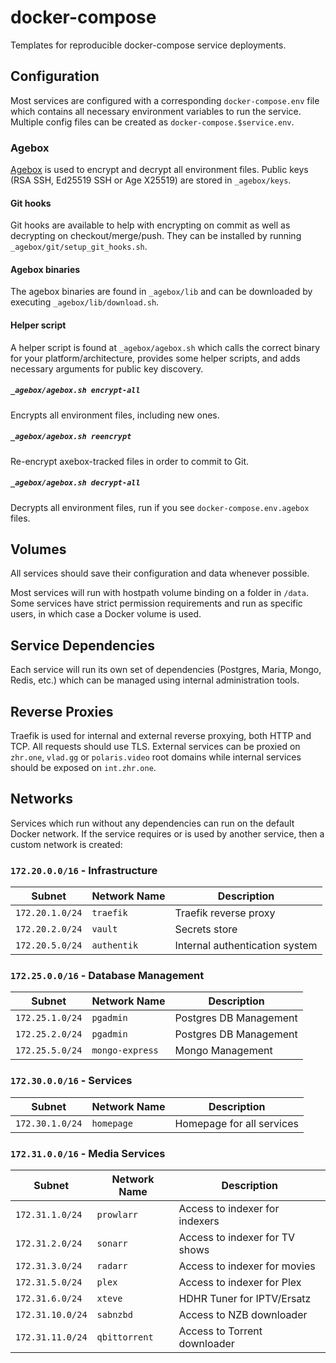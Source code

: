 # docker-compose

Templates for reproducible docker-compose service deployments.

## Configuration

Most services are configured with a corresponding `docker-compose.env` file which contains all necessary environment variables to run the service. Multiple config files can be created as `docker-compose.$service.env`.

### Agebox

[Agebox](https://github.com/slok/agebox) is used to encrypt and decrypt all environment files. Public keys (RSA SSH, Ed25519 SSH or Age X25519) are stored in `_agebox/keys`. 

#### Git hooks

Git hooks are available to help with encrypting on commit as well as decrypting on checkout/merge/push. They can be installed by running `_agebox/git/setup_git_hooks.sh`.

#### Agebox binaries

The agebox binaries are found in `_agebox/lib` and can be downloaded by executing `_agebox/lib/download.sh`.

#### Helper script

A helper script is found at `_agebox/agebox.sh` which calls the correct binary for your platform/architecture, provides some helper scripts, and adds necessary arguments for public key discovery.

##### `_agebox/agebox.sh encrypt-all`

Encrypts all environment files, including new ones. 

##### `_agebox/agebox.sh reencrypt`

Re-encrypt axebox-tracked files in order to commit to Git.

##### `_agebox/agebox.sh decrypt-all`

Decrypts all environment files, run if you see `docker-compose.env.agebox` files.

## Volumes

All services should save their configuration and data whenever possible.

Most services will run with hostpath volume binding on a folder in `/data`. Some services have strict permission requirements and run as specific users, in which case a Docker volume is used.

## Service Dependencies

Each service will run its own set of dependencies (Postgres, Maria, Mongo, Redis, etc.) which can be managed using internal administration tools.

## Reverse Proxies

Traefik is used for internal and external reverse proxying, both HTTP and TCP. All requests should use TLS. External services can be proxied on `zhr.one`, `vlad.gg` or `polaris.video` root domains while internal services should be exposed on `int.zhr.one`.

## Networks

Services which run without any dependencies can run on the default Docker network. If the service requires or is used by another service, then a custom network is created:

### `172.20.0.0/16` - Infrastructure

| Subnet          | Network Name    | Description                    |
| --------------- | --------------- | ------------------------------ |
| `172.20.1.0/24` | `traefik`       | Traefik reverse proxy          |
| `172.20.2.0/24` | `vault    `     | Secrets store                  |
| `172.20.5.0/24` | `authentik`     | Internal authentication system |

### `172.25.0.0/16` - Database Management

| Subnet          | Network Name    | Description            |
| --------------- | --------------- | ---------------------- |
| `172.25.1.0/24` | `pgadmin`       | Postgres DB Management |
| `172.25.2.0/24` | `pgadmin`       | Postgres DB Management |
| `172.25.5.0/24` | `mongo-express` | Mongo Management       |

### `172.30.0.0/16` - Services

| Subnet           | Network Name    | Description                    |
| ---------------- | --------------- | ------------------------------ |
| `172.30.1.0/24`  | `homepage`      | Homepage for all services      |

### `172.31.0.0/16` - Media Services

| Subnet           | Network Name    | Description                    |
| ---------------- | --------------- | ------------------------------ |
| `172.31.1.0/24`  | `prowlarr`      | Access to indexer for indexers |
| `172.31.2.0/24`  | `sonarr`        | Access to indexer for TV shows |
| `172.31.3.0/24`  | `radarr`        | Access to indexer for movies   |
| `172.31.5.0/24`  | `plex`          | Access to indexer for Plex     |
| `172.31.6.0/24`  | `xteve`         | HDHR Tuner for IPTV/Ersatz     |
| `172.31.10.0/24` | `sabnzbd`       | Access to NZB downloader       |
| `172.31.11.0/24` | `qbittorrent`   | Access to Torrent downloader   |
